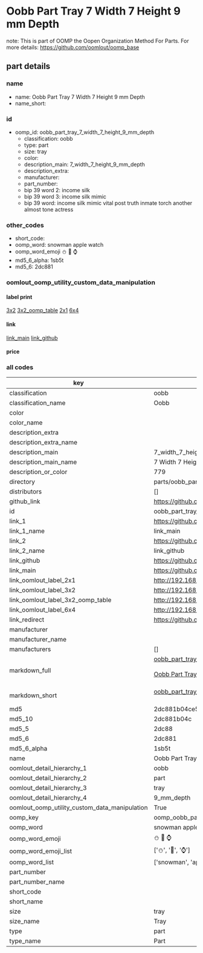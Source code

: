 # Oobb Part Tray 7 Width 7 Height 9 mm Depth  

note: This is part of OOMP the Oopen Organization Method For Parts. For more details: https://github.com/oomlout/oomp_base

##  part details
  







### name
* name: Oobb Part Tray 7 Width 7 Height 9 mm Depth
* name_short: 
### id
* oomp_id: oobb_part_tray_7_width_7_height_9_mm_depth
  * classification: oobb
  * type: part
  * size: tray
  * color: 
  * description_main: 7_width_7_height_9_mm_depth
  * description_extra: 
  * manufacturer: 
  * part_number: 
  * bip 39 word 2: income silk
  * bip 39 word 3: income silk mimic
  * bip 39 word: income silk mimic vital post truth inmate torch another almost tone actress

### other_codes
* short_code: 
* oomp_word: snowman apple watch
* oomp_word_emoji :snowman: :apple: :watch:
* md5_6_alpha: 1sb5t
* md5_6: 2dc881






### oomlout_oomp_utility_custom_data_manipulation
#### label print
[3x2](http://192.168.1.245:1112/?label=oomp%201sb5t)
[3x2_oomp_table](http://192.168.1.108:1112/?label=oomp%201sb5t)
[2x1](http://192.168.1.242:1112/?label=oomp%201sb5t)
[6x4](http://192.168.1.55:1112/?label=oomp%201sb5t)    

#### link

[link_main](https://github.com/oomlout/oomlout_oomp_version_1_messy/tree/main/parts/oobb_part_tray_7_width_7_height_9_mm_depth) [link_github](https://github.com/oomlout/oomlout_oomp_version_1_messy/tree/main/parts/oobb_part_tray_7_width_7_height_9_mm_depth)                             

#### price







### all codes 
| key | value |  
| --- | --- |  
| classification | oobb |  
| classification_name | Oobb |  
| color |  |  
| color_name |  |  
| description_extra |  |  
| description_extra_name |  |  
| description_main | 7_width_7_height_9_mm_depth |  
| description_main_name | 7 Width 7 Height 9 mm Depth |  
| description_or_color | 779 |  
| directory | parts/oobb_part_tray_7_width_7_height_9_mm_depth |  
| distributors | [] |  
| github_link | https://github.com/oomlout/oomlout_oomp_part_src/tree/main/parts/oobb_part_tray_7_width_7_height_9_mm_depth |  
| id | oobb_part_tray_7_width_7_height_9_mm_depth |  
| link_1 | https://github.com/oomlout/oomlout_oomp_version_1_messy/tree/main/parts/oobb_part_tray_7_width_7_height_9_mm_depth |  
| link_1_name | link_main |  
| link_2 | https://github.com/oomlout/oomlout_oomp_version_1_messy/tree/main/parts/oobb_part_tray_7_width_7_height_9_mm_depth |  
| link_2_name | link_github |  
| link_github | https://github.com/oomlout/oomlout_oomp_version_1_messy/tree/main/parts/oobb_part_tray_7_width_7_height_9_mm_depth |  
| link_main | https://github.com/oomlout/oomlout_oomp_version_1_messy/tree/main/parts/oobb_part_tray_7_width_7_height_9_mm_depth |  
| link_oomlout_label_2x1 | http://192.168.1.242:1112/?label=oomp%201sb5t |  
| link_oomlout_label_3x2 | http://192.168.1.245:1112/?label=oomp%201sb5t |  
| link_oomlout_label_3x2_oomp_table | http://192.168.1.108:1112/?label=oomp%201sb5t |  
| link_oomlout_label_6x4 | http://192.168.1.55:1112/?label=oomp%201sb5t |  
| link_redirect | https://github.com/oomlout/oomlout_oomp_version_1_messy/tree/main/parts/oobb_part_tray_7_width_7_height_9_mm_depth |  
| manufacturer |  |  
| manufacturer_name |  |  
| manufacturers | [] |  
| markdown_full | [oobb_part_tray_7_width_7_height_9_mm_depth](none)<br>[](none)<br>[Oobb Part Tray 7 Width 7 Height 9 Mm Depth](none)<br><br> |  
| markdown_short | [oobb_part_tray_7_width_7_height_9_mm_depth](none)<br><br> |  
| md5 | 2dc881b04ce54e8ba7545f5119b22394 |  
| md5_10 | 2dc881b04c |  
| md5_5 | 2dc88 |  
| md5_6 | 2dc881 |  
| md5_6_alpha | 1sb5t |  
| name | Oobb Part Tray 7 Width 7 Height 9 mm Depth |  
| oomlout_detail_hierarchy_1 | oobb |  
| oomlout_detail_hierarchy_2 | part |  
| oomlout_detail_hierarchy_3 | tray |  
| oomlout_detail_hierarchy_4 | 9_mm_depth |  
| oomlout_oomp_utility_custom_data_manipulation | True |  
| oomp_key | oomp_oobb_part_tray_7_width_7_height_9_mm_depth |  
| oomp_word | snowman apple watch |  
| oomp_word_emoji | :snowman: :apple: :watch: |  
| oomp_word_emoji_list | [':snowman:', ':apple:', ':watch:'] |  
| oomp_word_list | ['snowman', 'apple', 'watch'] |  
| part_number |  |  
| part_number_name |  |  
| short_code |  |  
| short_name |  |  
| size | tray |  
| size_name | Tray |  
| type | part |  
| type_name | Part |  
